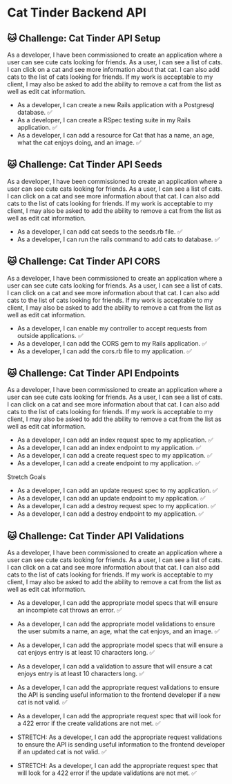# Cat Tinder Backend API

## 🐱 Challenge: Cat Tinder API Setup
As a developer, I have been commissioned to create an application where a user can see cute cats looking for friends. As a user, I can see a list of cats. I can click on a cat and see more information about that cat. I can also add cats to the list of cats looking for friends. If my work is acceptable to my client, I may also be asked to add the ability to remove a cat from the list as well as edit cat information.

- As a developer, I can create a new Rails application with a Postgresql database. ✅
- As a developer, I can create a RSpec testing suite in my Rails application. ✅
- As a developer, I can add a resource for Cat that has a name, an age, what the cat enjoys doing, and an image. ✅

## 🐱 Challenge: Cat Tinder API Seeds
As a developer, I have been commissioned to create an application where a user can see cute cats looking for friends. As a user, I can see a list of cats. I can click on a cat and see more information about that cat. I can also add cats to the list of cats looking for friends. If my work is acceptable to my client, I may also be asked to add the ability to remove a cat from the list as well as edit cat information.

- As a developer, I can add cat seeds to the seeds.rb file. ✅
- As a developer, I can run the rails command to add cats to database. ✅

## 🐱 Challenge: Cat Tinder API CORS
As a developer, I have been commissioned to create an application where a user can see cute cats looking for friends. As a user, I can see a list of cats. I can click on a cat and see more information about that cat. I can also add cats to the list of cats looking for friends. If my work is acceptable to my client, I may also be asked to add the ability to remove a cat from the list as well as edit cat information.

- As a developer, I can enable my controller to accept requests from outside applications. ✅
- As a developer, I can add the CORS gem to my Rails application. ✅
- As a developer, I can add the cors.rb file to my application. ✅

## 🐱 Challenge: Cat Tinder API Endpoints
As a developer, I have been commissioned to create an application where a user can see cute cats looking for friends. As a user, I can see a list of cats. I can click on a cat and see more information about that cat. I can also add cats to the list of cats looking for friends. If my work is acceptable to my client, I may also be asked to add the ability to remove a cat from the list as well as edit cat information.

- As a developer, I can add an index request spec to my application. ✅
- As a developer, I can add an index endpoint to my application. ✅
- As a developer, I can add a create request spec to my application. ✅
- As a developer, I can add a create endpoint to my application. ✅

Stretch Goals
- As a developer, I can add an update request spec to my application. ✅
- As a developer, I can add an update endpoint to my application. ✅
- As a developer, I can add a destroy request spec to my application. ✅
- As a developer, I can add a destroy endpoint to my application. ✅

## 🐱 Challenge: Cat Tinder API Validations
As a developer, I have been commissioned to create an application where a user can see cute cats looking for friends. As a user, I can see a list of cats. I can click on a cat and see more information about that cat. I can also add cats to the list of cats looking for friends. If my work is acceptable to my client, I may also be asked to add the ability to remove a cat from the list as well as edit cat information.

- As a developer, I can add the appropriate model specs that will ensure an incomplete cat throws an error. ✅
- As a developer, I can add the appropriate model validations to ensure the user submits a name, an age, what the cat enjoys, and an image. ✅
- As a developer, I can add the appropriate model specs that will ensure a cat enjoys entry is at least 10 characters long. ✅
- As a developer, I can add a validation to assure that will ensure a cat enjoys entry is at least 10 characters long. ✅
- As a developer, I can add the appropriate request validations to ensure the API is sending useful information to the frontend developer if a new cat is not valid. ✅
- As a developer, I can add the appropriate request spec that will look for a 422 error if the create validations are not met. ✅

- STRETCH: As a developer, I can add the appropriate request validations to ensure the API is sending useful information to the frontend developer if an updated cat is not valid. ✅
- STRETCH: As a developer, I can add the appropriate request spec that will look for a 422 error if the update validations are not met. ✅